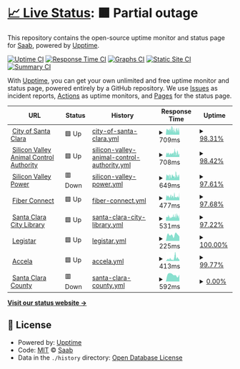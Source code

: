 # [📈 Live Status](https://touzesabine.github.io/uppdownn): <!--live status--> **🟧 Partial outage**

This repository contains the open-source uptime monitor and status page for [Saab](https://touzesabine.github.io/uppdownn), powered by [Upptime](https://github.com/upptime/upptime).

[![Uptime CI](https://github.com/touzesabine/uppdownn/workflows/Uptime%20CI/badge.svg)](https://github.com/touzesabine/uppdownn/actions?query=workflow%3A%22Uptime+CI%22)
[![Response Time CI](https://github.com/touzesabine/uppdownn/workflows/Response%20Time%20CI/badge.svg)](https://github.com/touzesabine/uppdownn/actions?query=workflow%3A%22Response+Time+CI%22)
[![Graphs CI](https://github.com/touzesabine/uppdownn/workflows/Graphs%20CI/badge.svg)](https://github.com/touzesabine/uppdownn/actions?query=workflow%3A%22Graphs+CI%22)
[![Static Site CI](https://github.com/touzesabine/uppdownn/workflows/Static%20Site%20CI/badge.svg)](https://github.com/touzesabine/uppdownn/actions?query=workflow%3A%22Static+Site+CI%22)
[![Summary CI](https://github.com/touzesabine/uppdownn/workflows/Summary%20CI/badge.svg)](https://github.com/touzesabine/uppdownn/actions?query=workflow%3A%22Summary+CI%22)

With [Upptime](https://upptime.js.org), you can get your own unlimited and free uptime monitor and status page, powered entirely by a GitHub repository. We use [Issues](https://github.com/touzesabine/uppdownn/issues) as incident reports, [Actions](https://github.com/touzesabine/uppdownn/actions) as uptime monitors, and [Pages](https://touzesabine.github.io/uppdownn) for the status page.

<!--start: status pages-->
<!-- This summary is generated by Upptime (https://github.com/upptime/upptime) -->
<!-- Do not edit this manually, your changes will be overwritten -->
<!-- prettier-ignore -->
| URL | Status | History | Response Time | Uptime |
| --- | ------ | ------- | ------------- | ------ |
| <img alt="" src="https://icons.duckduckgo.com/ip3/www.santaclaraca.gov.ico" height="13"> [City of Santa Clara](https://www.santaclaraca.gov) | 🟩 Up | [city-of-santa-clara.yml](https://github.com/touzesabine/uppdownn/commits/HEAD/history/city-of-santa-clara.yml) | <details><summary><img alt="Response time graph" src="./graphs/city-of-santa-clara/response-time-week.png" height="20"> 709ms</summary><br><a href="https://touzesabine.github.io/uppdownn/history/city-of-santa-clara"><img alt="Response time 757" src="https://img.shields.io/endpoint?url=https%3A%2F%2Fraw.githubusercontent.com%2Ftouzesabine%2Fuppdownn%2FHEAD%2Fapi%2Fcity-of-santa-clara%2Fresponse-time.json"></a><br><a href="https://touzesabine.github.io/uppdownn/history/city-of-santa-clara"><img alt="24-hour response time 694" src="https://img.shields.io/endpoint?url=https%3A%2F%2Fraw.githubusercontent.com%2Ftouzesabine%2Fuppdownn%2FHEAD%2Fapi%2Fcity-of-santa-clara%2Fresponse-time-day.json"></a><br><a href="https://touzesabine.github.io/uppdownn/history/city-of-santa-clara"><img alt="7-day response time 709" src="https://img.shields.io/endpoint?url=https%3A%2F%2Fraw.githubusercontent.com%2Ftouzesabine%2Fuppdownn%2FHEAD%2Fapi%2Fcity-of-santa-clara%2Fresponse-time-week.json"></a><br><a href="https://touzesabine.github.io/uppdownn/history/city-of-santa-clara"><img alt="30-day response time 735" src="https://img.shields.io/endpoint?url=https%3A%2F%2Fraw.githubusercontent.com%2Ftouzesabine%2Fuppdownn%2FHEAD%2Fapi%2Fcity-of-santa-clara%2Fresponse-time-month.json"></a><br><a href="https://touzesabine.github.io/uppdownn/history/city-of-santa-clara"><img alt="1-year response time 757" src="https://img.shields.io/endpoint?url=https%3A%2F%2Fraw.githubusercontent.com%2Ftouzesabine%2Fuppdownn%2FHEAD%2Fapi%2Fcity-of-santa-clara%2Fresponse-time-year.json"></a></details> | <details><summary><a href="https://touzesabine.github.io/uppdownn/history/city-of-santa-clara">98.31%</a></summary><a href="https://touzesabine.github.io/uppdownn/history/city-of-santa-clara"><img alt="All-time uptime 99.88%" src="https://img.shields.io/endpoint?url=https%3A%2F%2Fraw.githubusercontent.com%2Ftouzesabine%2Fuppdownn%2FHEAD%2Fapi%2Fcity-of-santa-clara%2Fuptime.json"></a><br><a href="https://touzesabine.github.io/uppdownn/history/city-of-santa-clara"><img alt="24-hour uptime 88.16%" src="https://img.shields.io/endpoint?url=https%3A%2F%2Fraw.githubusercontent.com%2Ftouzesabine%2Fuppdownn%2FHEAD%2Fapi%2Fcity-of-santa-clara%2Fuptime-day.json"></a><br><a href="https://touzesabine.github.io/uppdownn/history/city-of-santa-clara"><img alt="7-day uptime 98.31%" src="https://img.shields.io/endpoint?url=https%3A%2F%2Fraw.githubusercontent.com%2Ftouzesabine%2Fuppdownn%2FHEAD%2Fapi%2Fcity-of-santa-clara%2Fuptime-week.json"></a><br><a href="https://touzesabine.github.io/uppdownn/history/city-of-santa-clara"><img alt="30-day uptime 99.61%" src="https://img.shields.io/endpoint?url=https%3A%2F%2Fraw.githubusercontent.com%2Ftouzesabine%2Fuppdownn%2FHEAD%2Fapi%2Fcity-of-santa-clara%2Fuptime-month.json"></a><br><a href="https://touzesabine.github.io/uppdownn/history/city-of-santa-clara"><img alt="1-year uptime 99.86%" src="https://img.shields.io/endpoint?url=https%3A%2F%2Fraw.githubusercontent.com%2Ftouzesabine%2Fuppdownn%2FHEAD%2Fapi%2Fcity-of-santa-clara%2Fuptime-year.json"></a></details>
| <img alt="" src="https://icons.duckduckgo.com/ip3/www.svaca.com.ico" height="13"> [Silicon Valley Animal Control Authority](https://www.svaca.com) | 🟩 Up | [silicon-valley-animal-control-authority.yml](https://github.com/touzesabine/uppdownn/commits/HEAD/history/silicon-valley-animal-control-authority.yml) | <details><summary><img alt="Response time graph" src="./graphs/silicon-valley-animal-control-authority/response-time-week.png" height="20"> 708ms</summary><br><a href="https://touzesabine.github.io/uppdownn/history/silicon-valley-animal-control-authority"><img alt="Response time 785" src="https://img.shields.io/endpoint?url=https%3A%2F%2Fraw.githubusercontent.com%2Ftouzesabine%2Fuppdownn%2FHEAD%2Fapi%2Fsilicon-valley-animal-control-authority%2Fresponse-time.json"></a><br><a href="https://touzesabine.github.io/uppdownn/history/silicon-valley-animal-control-authority"><img alt="24-hour response time 703" src="https://img.shields.io/endpoint?url=https%3A%2F%2Fraw.githubusercontent.com%2Ftouzesabine%2Fuppdownn%2FHEAD%2Fapi%2Fsilicon-valley-animal-control-authority%2Fresponse-time-day.json"></a><br><a href="https://touzesabine.github.io/uppdownn/history/silicon-valley-animal-control-authority"><img alt="7-day response time 708" src="https://img.shields.io/endpoint?url=https%3A%2F%2Fraw.githubusercontent.com%2Ftouzesabine%2Fuppdownn%2FHEAD%2Fapi%2Fsilicon-valley-animal-control-authority%2Fresponse-time-week.json"></a><br><a href="https://touzesabine.github.io/uppdownn/history/silicon-valley-animal-control-authority"><img alt="30-day response time 754" src="https://img.shields.io/endpoint?url=https%3A%2F%2Fraw.githubusercontent.com%2Ftouzesabine%2Fuppdownn%2FHEAD%2Fapi%2Fsilicon-valley-animal-control-authority%2Fresponse-time-month.json"></a><br><a href="https://touzesabine.github.io/uppdownn/history/silicon-valley-animal-control-authority"><img alt="1-year response time 785" src="https://img.shields.io/endpoint?url=https%3A%2F%2Fraw.githubusercontent.com%2Ftouzesabine%2Fuppdownn%2FHEAD%2Fapi%2Fsilicon-valley-animal-control-authority%2Fresponse-time-year.json"></a></details> | <details><summary><a href="https://touzesabine.github.io/uppdownn/history/silicon-valley-animal-control-authority">98.42%</a></summary><a href="https://touzesabine.github.io/uppdownn/history/silicon-valley-animal-control-authority"><img alt="All-time uptime 99.86%" src="https://img.shields.io/endpoint?url=https%3A%2F%2Fraw.githubusercontent.com%2Ftouzesabine%2Fuppdownn%2FHEAD%2Fapi%2Fsilicon-valley-animal-control-authority%2Fuptime.json"></a><br><a href="https://touzesabine.github.io/uppdownn/history/silicon-valley-animal-control-authority"><img alt="24-hour uptime 88.94%" src="https://img.shields.io/endpoint?url=https%3A%2F%2Fraw.githubusercontent.com%2Ftouzesabine%2Fuppdownn%2FHEAD%2Fapi%2Fsilicon-valley-animal-control-authority%2Fuptime-day.json"></a><br><a href="https://touzesabine.github.io/uppdownn/history/silicon-valley-animal-control-authority"><img alt="7-day uptime 98.42%" src="https://img.shields.io/endpoint?url=https%3A%2F%2Fraw.githubusercontent.com%2Ftouzesabine%2Fuppdownn%2FHEAD%2Fapi%2Fsilicon-valley-animal-control-authority%2Fuptime-week.json"></a><br><a href="https://touzesabine.github.io/uppdownn/history/silicon-valley-animal-control-authority"><img alt="30-day uptime 99.64%" src="https://img.shields.io/endpoint?url=https%3A%2F%2Fraw.githubusercontent.com%2Ftouzesabine%2Fuppdownn%2FHEAD%2Fapi%2Fsilicon-valley-animal-control-authority%2Fuptime-month.json"></a><br><a href="https://touzesabine.github.io/uppdownn/history/silicon-valley-animal-control-authority"><img alt="1-year uptime 99.84%" src="https://img.shields.io/endpoint?url=https%3A%2F%2Fraw.githubusercontent.com%2Ftouzesabine%2Fuppdownn%2FHEAD%2Fapi%2Fsilicon-valley-animal-control-authority%2Fuptime-year.json"></a></details>
| <img alt="" src="https://icons.duckduckgo.com/ip3/www.siliconvalleypower.com.ico" height="13"> [Silicon Valley Power](https://www.siliconvalleypower.com) | 🟥 Down | [silicon-valley-power.yml](https://github.com/touzesabine/uppdownn/commits/HEAD/history/silicon-valley-power.yml) | <details><summary><img alt="Response time graph" src="./graphs/silicon-valley-power/response-time-week.png" height="20"> 649ms</summary><br><a href="https://touzesabine.github.io/uppdownn/history/silicon-valley-power"><img alt="Response time 715" src="https://img.shields.io/endpoint?url=https%3A%2F%2Fraw.githubusercontent.com%2Ftouzesabine%2Fuppdownn%2FHEAD%2Fapi%2Fsilicon-valley-power%2Fresponse-time.json"></a><br><a href="https://touzesabine.github.io/uppdownn/history/silicon-valley-power"><img alt="24-hour response time 635" src="https://img.shields.io/endpoint?url=https%3A%2F%2Fraw.githubusercontent.com%2Ftouzesabine%2Fuppdownn%2FHEAD%2Fapi%2Fsilicon-valley-power%2Fresponse-time-day.json"></a><br><a href="https://touzesabine.github.io/uppdownn/history/silicon-valley-power"><img alt="7-day response time 649" src="https://img.shields.io/endpoint?url=https%3A%2F%2Fraw.githubusercontent.com%2Ftouzesabine%2Fuppdownn%2FHEAD%2Fapi%2Fsilicon-valley-power%2Fresponse-time-week.json"></a><br><a href="https://touzesabine.github.io/uppdownn/history/silicon-valley-power"><img alt="30-day response time 714" src="https://img.shields.io/endpoint?url=https%3A%2F%2Fraw.githubusercontent.com%2Ftouzesabine%2Fuppdownn%2FHEAD%2Fapi%2Fsilicon-valley-power%2Fresponse-time-month.json"></a><br><a href="https://touzesabine.github.io/uppdownn/history/silicon-valley-power"><img alt="1-year response time 715" src="https://img.shields.io/endpoint?url=https%3A%2F%2Fraw.githubusercontent.com%2Ftouzesabine%2Fuppdownn%2FHEAD%2Fapi%2Fsilicon-valley-power%2Fresponse-time-year.json"></a></details> | <details><summary><a href="https://touzesabine.github.io/uppdownn/history/silicon-valley-power">97.61%</a></summary><a href="https://touzesabine.github.io/uppdownn/history/silicon-valley-power"><img alt="All-time uptime 99.84%" src="https://img.shields.io/endpoint?url=https%3A%2F%2Fraw.githubusercontent.com%2Ftouzesabine%2Fuppdownn%2FHEAD%2Fapi%2Fsilicon-valley-power%2Fuptime.json"></a><br><a href="https://touzesabine.github.io/uppdownn/history/silicon-valley-power"><img alt="24-hour uptime 83.30%" src="https://img.shields.io/endpoint?url=https%3A%2F%2Fraw.githubusercontent.com%2Ftouzesabine%2Fuppdownn%2FHEAD%2Fapi%2Fsilicon-valley-power%2Fuptime-day.json"></a><br><a href="https://touzesabine.github.io/uppdownn/history/silicon-valley-power"><img alt="7-day uptime 97.61%" src="https://img.shields.io/endpoint?url=https%3A%2F%2Fraw.githubusercontent.com%2Ftouzesabine%2Fuppdownn%2FHEAD%2Fapi%2Fsilicon-valley-power%2Fuptime-week.json"></a><br><a href="https://touzesabine.github.io/uppdownn/history/silicon-valley-power"><img alt="30-day uptime 99.45%" src="https://img.shields.io/endpoint?url=https%3A%2F%2Fraw.githubusercontent.com%2Ftouzesabine%2Fuppdownn%2FHEAD%2Fapi%2Fsilicon-valley-power%2Fuptime-month.json"></a><br><a href="https://touzesabine.github.io/uppdownn/history/silicon-valley-power"><img alt="1-year uptime 99.81%" src="https://img.shields.io/endpoint?url=https%3A%2F%2Fraw.githubusercontent.com%2Ftouzesabine%2Fuppdownn%2FHEAD%2Fapi%2Fsilicon-valley-power%2Fuptime-year.json"></a></details>
| <img alt="" src="https://icons.duckduckgo.com/ip3/www.svpfiber.com.ico" height="13"> [Fiber Connect](https://www.svpfiber.com) | 🟩 Up | [fiber-connect.yml](https://github.com/touzesabine/uppdownn/commits/HEAD/history/fiber-connect.yml) | <details><summary><img alt="Response time graph" src="./graphs/fiber-connect/response-time-week.png" height="20"> 477ms</summary><br><a href="https://touzesabine.github.io/uppdownn/history/fiber-connect"><img alt="Response time 551" src="https://img.shields.io/endpoint?url=https%3A%2F%2Fraw.githubusercontent.com%2Ftouzesabine%2Fuppdownn%2FHEAD%2Fapi%2Ffiber-connect%2Fresponse-time.json"></a><br><a href="https://touzesabine.github.io/uppdownn/history/fiber-connect"><img alt="24-hour response time 463" src="https://img.shields.io/endpoint?url=https%3A%2F%2Fraw.githubusercontent.com%2Ftouzesabine%2Fuppdownn%2FHEAD%2Fapi%2Ffiber-connect%2Fresponse-time-day.json"></a><br><a href="https://touzesabine.github.io/uppdownn/history/fiber-connect"><img alt="7-day response time 477" src="https://img.shields.io/endpoint?url=https%3A%2F%2Fraw.githubusercontent.com%2Ftouzesabine%2Fuppdownn%2FHEAD%2Fapi%2Ffiber-connect%2Fresponse-time-week.json"></a><br><a href="https://touzesabine.github.io/uppdownn/history/fiber-connect"><img alt="30-day response time 496" src="https://img.shields.io/endpoint?url=https%3A%2F%2Fraw.githubusercontent.com%2Ftouzesabine%2Fuppdownn%2FHEAD%2Fapi%2Ffiber-connect%2Fresponse-time-month.json"></a><br><a href="https://touzesabine.github.io/uppdownn/history/fiber-connect"><img alt="1-year response time 551" src="https://img.shields.io/endpoint?url=https%3A%2F%2Fraw.githubusercontent.com%2Ftouzesabine%2Fuppdownn%2FHEAD%2Fapi%2Ffiber-connect%2Fresponse-time-year.json"></a></details> | <details><summary><a href="https://touzesabine.github.io/uppdownn/history/fiber-connect">97.68%</a></summary><a href="https://touzesabine.github.io/uppdownn/history/fiber-connect"><img alt="All-time uptime 99.86%" src="https://img.shields.io/endpoint?url=https%3A%2F%2Fraw.githubusercontent.com%2Ftouzesabine%2Fuppdownn%2FHEAD%2Fapi%2Ffiber-connect%2Fuptime.json"></a><br><a href="https://touzesabine.github.io/uppdownn/history/fiber-connect"><img alt="24-hour uptime 83.75%" src="https://img.shields.io/endpoint?url=https%3A%2F%2Fraw.githubusercontent.com%2Ftouzesabine%2Fuppdownn%2FHEAD%2Fapi%2Ffiber-connect%2Fuptime-day.json"></a><br><a href="https://touzesabine.github.io/uppdownn/history/fiber-connect"><img alt="7-day uptime 97.68%" src="https://img.shields.io/endpoint?url=https%3A%2F%2Fraw.githubusercontent.com%2Ftouzesabine%2Fuppdownn%2FHEAD%2Fapi%2Ffiber-connect%2Fuptime-week.json"></a><br><a href="https://touzesabine.github.io/uppdownn/history/fiber-connect"><img alt="30-day uptime 99.47%" src="https://img.shields.io/endpoint?url=https%3A%2F%2Fraw.githubusercontent.com%2Ftouzesabine%2Fuppdownn%2FHEAD%2Fapi%2Ffiber-connect%2Fuptime-month.json"></a><br><a href="https://touzesabine.github.io/uppdownn/history/fiber-connect"><img alt="1-year uptime 99.83%" src="https://img.shields.io/endpoint?url=https%3A%2F%2Fraw.githubusercontent.com%2Ftouzesabine%2Fuppdownn%2FHEAD%2Fapi%2Ffiber-connect%2Fuptime-year.json"></a></details>
| <img alt="" src="https://icons.duckduckgo.com/ip3/www.sclibrary.org.ico" height="13"> [Santa Clara City Library](https://www.sclibrary.org) | 🟩 Up | [santa-clara-city-library.yml](https://github.com/touzesabine/uppdownn/commits/HEAD/history/santa-clara-city-library.yml) | <details><summary><img alt="Response time graph" src="./graphs/santa-clara-city-library/response-time-week.png" height="20"> 531ms</summary><br><a href="https://touzesabine.github.io/uppdownn/history/santa-clara-city-library"><img alt="Response time 601" src="https://img.shields.io/endpoint?url=https%3A%2F%2Fraw.githubusercontent.com%2Ftouzesabine%2Fuppdownn%2FHEAD%2Fapi%2Fsanta-clara-city-library%2Fresponse-time.json"></a><br><a href="https://touzesabine.github.io/uppdownn/history/santa-clara-city-library"><img alt="24-hour response time 527" src="https://img.shields.io/endpoint?url=https%3A%2F%2Fraw.githubusercontent.com%2Ftouzesabine%2Fuppdownn%2FHEAD%2Fapi%2Fsanta-clara-city-library%2Fresponse-time-day.json"></a><br><a href="https://touzesabine.github.io/uppdownn/history/santa-clara-city-library"><img alt="7-day response time 531" src="https://img.shields.io/endpoint?url=https%3A%2F%2Fraw.githubusercontent.com%2Ftouzesabine%2Fuppdownn%2FHEAD%2Fapi%2Fsanta-clara-city-library%2Fresponse-time-week.json"></a><br><a href="https://touzesabine.github.io/uppdownn/history/santa-clara-city-library"><img alt="30-day response time 537" src="https://img.shields.io/endpoint?url=https%3A%2F%2Fraw.githubusercontent.com%2Ftouzesabine%2Fuppdownn%2FHEAD%2Fapi%2Fsanta-clara-city-library%2Fresponse-time-month.json"></a><br><a href="https://touzesabine.github.io/uppdownn/history/santa-clara-city-library"><img alt="1-year response time 601" src="https://img.shields.io/endpoint?url=https%3A%2F%2Fraw.githubusercontent.com%2Ftouzesabine%2Fuppdownn%2FHEAD%2Fapi%2Fsanta-clara-city-library%2Fresponse-time-year.json"></a></details> | <details><summary><a href="https://touzesabine.github.io/uppdownn/history/santa-clara-city-library">97.22%</a></summary><a href="https://touzesabine.github.io/uppdownn/history/santa-clara-city-library"><img alt="All-time uptime 99.85%" src="https://img.shields.io/endpoint?url=https%3A%2F%2Fraw.githubusercontent.com%2Ftouzesabine%2Fuppdownn%2FHEAD%2Fapi%2Fsanta-clara-city-library%2Fuptime.json"></a><br><a href="https://touzesabine.github.io/uppdownn/history/santa-clara-city-library"><img alt="24-hour uptime 80.51%" src="https://img.shields.io/endpoint?url=https%3A%2F%2Fraw.githubusercontent.com%2Ftouzesabine%2Fuppdownn%2FHEAD%2Fapi%2Fsanta-clara-city-library%2Fuptime-day.json"></a><br><a href="https://touzesabine.github.io/uppdownn/history/santa-clara-city-library"><img alt="7-day uptime 97.22%" src="https://img.shields.io/endpoint?url=https%3A%2F%2Fraw.githubusercontent.com%2Ftouzesabine%2Fuppdownn%2FHEAD%2Fapi%2Fsanta-clara-city-library%2Fuptime-week.json"></a><br><a href="https://touzesabine.github.io/uppdownn/history/santa-clara-city-library"><img alt="30-day uptime 99.36%" src="https://img.shields.io/endpoint?url=https%3A%2F%2Fraw.githubusercontent.com%2Ftouzesabine%2Fuppdownn%2FHEAD%2Fapi%2Fsanta-clara-city-library%2Fuptime-month.json"></a><br><a href="https://touzesabine.github.io/uppdownn/history/santa-clara-city-library"><img alt="1-year uptime 99.82%" src="https://img.shields.io/endpoint?url=https%3A%2F%2Fraw.githubusercontent.com%2Ftouzesabine%2Fuppdownn%2FHEAD%2Fapi%2Fsanta-clara-city-library%2Fuptime-year.json"></a></details>
| <img alt="" src="https://icons.duckduckgo.com/ip3/santaclara.legistar.com.ico" height="13"> [Legistar](https://santaclara.legistar.com/) | 🟩 Up | [legistar.yml](https://github.com/touzesabine/uppdownn/commits/HEAD/history/legistar.yml) | <details><summary><img alt="Response time graph" src="./graphs/legistar/response-time-week.png" height="20"> 225ms</summary><br><a href="https://touzesabine.github.io/uppdownn/history/legistar"><img alt="Response time 725" src="https://img.shields.io/endpoint?url=https%3A%2F%2Fraw.githubusercontent.com%2Ftouzesabine%2Fuppdownn%2FHEAD%2Fapi%2Flegistar%2Fresponse-time.json"></a><br><a href="https://touzesabine.github.io/uppdownn/history/legistar"><img alt="24-hour response time 166" src="https://img.shields.io/endpoint?url=https%3A%2F%2Fraw.githubusercontent.com%2Ftouzesabine%2Fuppdownn%2FHEAD%2Fapi%2Flegistar%2Fresponse-time-day.json"></a><br><a href="https://touzesabine.github.io/uppdownn/history/legistar"><img alt="7-day response time 225" src="https://img.shields.io/endpoint?url=https%3A%2F%2Fraw.githubusercontent.com%2Ftouzesabine%2Fuppdownn%2FHEAD%2Fapi%2Flegistar%2Fresponse-time-week.json"></a><br><a href="https://touzesabine.github.io/uppdownn/history/legistar"><img alt="30-day response time 802" src="https://img.shields.io/endpoint?url=https%3A%2F%2Fraw.githubusercontent.com%2Ftouzesabine%2Fuppdownn%2FHEAD%2Fapi%2Flegistar%2Fresponse-time-month.json"></a><br><a href="https://touzesabine.github.io/uppdownn/history/legistar"><img alt="1-year response time 725" src="https://img.shields.io/endpoint?url=https%3A%2F%2Fraw.githubusercontent.com%2Ftouzesabine%2Fuppdownn%2FHEAD%2Fapi%2Flegistar%2Fresponse-time-year.json"></a></details> | <details><summary><a href="https://touzesabine.github.io/uppdownn/history/legistar">100.00%</a></summary><a href="https://touzesabine.github.io/uppdownn/history/legistar"><img alt="All-time uptime 99.98%" src="https://img.shields.io/endpoint?url=https%3A%2F%2Fraw.githubusercontent.com%2Ftouzesabine%2Fuppdownn%2FHEAD%2Fapi%2Flegistar%2Fuptime.json"></a><br><a href="https://touzesabine.github.io/uppdownn/history/legistar"><img alt="24-hour uptime 100.00%" src="https://img.shields.io/endpoint?url=https%3A%2F%2Fraw.githubusercontent.com%2Ftouzesabine%2Fuppdownn%2FHEAD%2Fapi%2Flegistar%2Fuptime-day.json"></a><br><a href="https://touzesabine.github.io/uppdownn/history/legistar"><img alt="7-day uptime 100.00%" src="https://img.shields.io/endpoint?url=https%3A%2F%2Fraw.githubusercontent.com%2Ftouzesabine%2Fuppdownn%2FHEAD%2Fapi%2Flegistar%2Fuptime-week.json"></a><br><a href="https://touzesabine.github.io/uppdownn/history/legistar"><img alt="30-day uptime 100.00%" src="https://img.shields.io/endpoint?url=https%3A%2F%2Fraw.githubusercontent.com%2Ftouzesabine%2Fuppdownn%2FHEAD%2Fapi%2Flegistar%2Fuptime-month.json"></a><br><a href="https://touzesabine.github.io/uppdownn/history/legistar"><img alt="1-year uptime 99.98%" src="https://img.shields.io/endpoint?url=https%3A%2F%2Fraw.githubusercontent.com%2Ftouzesabine%2Fuppdownn%2FHEAD%2Fapi%2Flegistar%2Fuptime-year.json"></a></details>
| <img alt="" src="https://icons.duckduckgo.com/ip3/aca-prod.accela.com.ico" height="13"> [Accela](https://aca-prod.accela.com/santaclara) | 🟩 Up | [accela.yml](https://github.com/touzesabine/uppdownn/commits/HEAD/history/accela.yml) | <details><summary><img alt="Response time graph" src="./graphs/accela/response-time-week.png" height="20"> 413ms</summary><br><a href="https://touzesabine.github.io/uppdownn/history/accela"><img alt="Response time 644" src="https://img.shields.io/endpoint?url=https%3A%2F%2Fraw.githubusercontent.com%2Ftouzesabine%2Fuppdownn%2FHEAD%2Fapi%2Faccela%2Fresponse-time.json"></a><br><a href="https://touzesabine.github.io/uppdownn/history/accela"><img alt="24-hour response time 530" src="https://img.shields.io/endpoint?url=https%3A%2F%2Fraw.githubusercontent.com%2Ftouzesabine%2Fuppdownn%2FHEAD%2Fapi%2Faccela%2Fresponse-time-day.json"></a><br><a href="https://touzesabine.github.io/uppdownn/history/accela"><img alt="7-day response time 413" src="https://img.shields.io/endpoint?url=https%3A%2F%2Fraw.githubusercontent.com%2Ftouzesabine%2Fuppdownn%2FHEAD%2Fapi%2Faccela%2Fresponse-time-week.json"></a><br><a href="https://touzesabine.github.io/uppdownn/history/accela"><img alt="30-day response time 290" src="https://img.shields.io/endpoint?url=https%3A%2F%2Fraw.githubusercontent.com%2Ftouzesabine%2Fuppdownn%2FHEAD%2Fapi%2Faccela%2Fresponse-time-month.json"></a><br><a href="https://touzesabine.github.io/uppdownn/history/accela"><img alt="1-year response time 644" src="https://img.shields.io/endpoint?url=https%3A%2F%2Fraw.githubusercontent.com%2Ftouzesabine%2Fuppdownn%2FHEAD%2Fapi%2Faccela%2Fresponse-time-year.json"></a></details> | <details><summary><a href="https://touzesabine.github.io/uppdownn/history/accela">99.77%</a></summary><a href="https://touzesabine.github.io/uppdownn/history/accela"><img alt="All-time uptime 99.82%" src="https://img.shields.io/endpoint?url=https%3A%2F%2Fraw.githubusercontent.com%2Ftouzesabine%2Fuppdownn%2FHEAD%2Fapi%2Faccela%2Fuptime.json"></a><br><a href="https://touzesabine.github.io/uppdownn/history/accela"><img alt="24-hour uptime 98.41%" src="https://img.shields.io/endpoint?url=https%3A%2F%2Fraw.githubusercontent.com%2Ftouzesabine%2Fuppdownn%2FHEAD%2Fapi%2Faccela%2Fuptime-day.json"></a><br><a href="https://touzesabine.github.io/uppdownn/history/accela"><img alt="7-day uptime 99.77%" src="https://img.shields.io/endpoint?url=https%3A%2F%2Fraw.githubusercontent.com%2Ftouzesabine%2Fuppdownn%2FHEAD%2Fapi%2Faccela%2Fuptime-week.json"></a><br><a href="https://touzesabine.github.io/uppdownn/history/accela"><img alt="30-day uptime 99.87%" src="https://img.shields.io/endpoint?url=https%3A%2F%2Fraw.githubusercontent.com%2Ftouzesabine%2Fuppdownn%2FHEAD%2Fapi%2Faccela%2Fuptime-month.json"></a><br><a href="https://touzesabine.github.io/uppdownn/history/accela"><img alt="1-year uptime 99.82%" src="https://img.shields.io/endpoint?url=https%3A%2F%2Fraw.githubusercontent.com%2Ftouzesabine%2Fuppdownn%2FHEAD%2Fapi%2Faccela%2Fuptime-year.json"></a></details>
| <img alt="" src="https://icons.duckduckgo.com/ip3/home.sccgov.org.ico" height="13"> [Santa Clara County](https://home.sccgov.org/home) | 🟥 Down | [santa-clara-county.yml](https://github.com/touzesabine/uppdownn/commits/HEAD/history/santa-clara-county.yml) | <details><summary><img alt="Response time graph" src="./graphs/santa-clara-county/response-time-week.png" height="20"> 592ms</summary><br><a href="https://touzesabine.github.io/uppdownn/history/santa-clara-county"><img alt="Response time 434" src="https://img.shields.io/endpoint?url=https%3A%2F%2Fraw.githubusercontent.com%2Ftouzesabine%2Fuppdownn%2FHEAD%2Fapi%2Fsanta-clara-county%2Fresponse-time.json"></a><br><a href="https://touzesabine.github.io/uppdownn/history/santa-clara-county"><img alt="24-hour response time 595" src="https://img.shields.io/endpoint?url=https%3A%2F%2Fraw.githubusercontent.com%2Ftouzesabine%2Fuppdownn%2FHEAD%2Fapi%2Fsanta-clara-county%2Fresponse-time-day.json"></a><br><a href="https://touzesabine.github.io/uppdownn/history/santa-clara-county"><img alt="7-day response time 592" src="https://img.shields.io/endpoint?url=https%3A%2F%2Fraw.githubusercontent.com%2Ftouzesabine%2Fuppdownn%2FHEAD%2Fapi%2Fsanta-clara-county%2Fresponse-time-week.json"></a><br><a href="https://touzesabine.github.io/uppdownn/history/santa-clara-county"><img alt="30-day response time 528" src="https://img.shields.io/endpoint?url=https%3A%2F%2Fraw.githubusercontent.com%2Ftouzesabine%2Fuppdownn%2FHEAD%2Fapi%2Fsanta-clara-county%2Fresponse-time-month.json"></a><br><a href="https://touzesabine.github.io/uppdownn/history/santa-clara-county"><img alt="1-year response time 434" src="https://img.shields.io/endpoint?url=https%3A%2F%2Fraw.githubusercontent.com%2Ftouzesabine%2Fuppdownn%2FHEAD%2Fapi%2Fsanta-clara-county%2Fresponse-time-year.json"></a></details> | <details><summary><a href="https://touzesabine.github.io/uppdownn/history/santa-clara-county">0.00%</a></summary><a href="https://touzesabine.github.io/uppdownn/history/santa-clara-county"><img alt="All-time uptime 0.00%" src="https://img.shields.io/endpoint?url=https%3A%2F%2Fraw.githubusercontent.com%2Ftouzesabine%2Fuppdownn%2FHEAD%2Fapi%2Fsanta-clara-county%2Fuptime.json"></a><br><a href="https://touzesabine.github.io/uppdownn/history/santa-clara-county"><img alt="24-hour uptime 0.00%" src="https://img.shields.io/endpoint?url=https%3A%2F%2Fraw.githubusercontent.com%2Ftouzesabine%2Fuppdownn%2FHEAD%2Fapi%2Fsanta-clara-county%2Fuptime-day.json"></a><br><a href="https://touzesabine.github.io/uppdownn/history/santa-clara-county"><img alt="7-day uptime 0.00%" src="https://img.shields.io/endpoint?url=https%3A%2F%2Fraw.githubusercontent.com%2Ftouzesabine%2Fuppdownn%2FHEAD%2Fapi%2Fsanta-clara-county%2Fuptime-week.json"></a><br><a href="https://touzesabine.github.io/uppdownn/history/santa-clara-county"><img alt="30-day uptime 0.00%" src="https://img.shields.io/endpoint?url=https%3A%2F%2Fraw.githubusercontent.com%2Ftouzesabine%2Fuppdownn%2FHEAD%2Fapi%2Fsanta-clara-county%2Fuptime-month.json"></a><br><a href="https://touzesabine.github.io/uppdownn/history/santa-clara-county"><img alt="1-year uptime 0.00%" src="https://img.shields.io/endpoint?url=https%3A%2F%2Fraw.githubusercontent.com%2Ftouzesabine%2Fuppdownn%2FHEAD%2Fapi%2Fsanta-clara-county%2Fuptime-year.json"></a></details>

<!--end: status pages-->

[**Visit our status website →**](https://touzesabine.github.io/uppdownn)

## 📄 License

- Powered by: [Upptime](https://github.com/upptime/upptime)
- Code: [MIT](./LICENSE) © [Saab](https://touzesabine.github.io/uppdownn)
- Data in the `./history` directory: [Open Database License](https://opendatacommons.org/licenses/odbl/1-0/)
